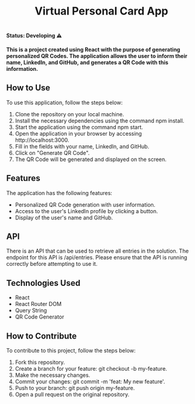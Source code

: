 <h1 align="center">Virtual Personal Card App<h1>

#### Status: Developing ⚠️

#### This is a project created using React with the purpose of generating personalized QR Codes. The application allows the user to inform their name, LinkedIn, and GitHub, and generates a QR Code with this information.

## How to Use
To use this application, follow the steps below:
1. Clone the repository on your local machine.
2. Install the necessary dependencies using the command npm install.
3. Start the application using the command npm start.
4. Open the application in your browser by accessing http://localhost:3000.
5. Fill in the fields with your name, LinkedIn, and GitHub.
6. Click on "Generate QR Code".
7. The QR Code will be generated and displayed on the screen.
## Features
The application has the following features:
+ Personalized QR Code generation with user information.
+ Access to the user's LinkedIn profile by clicking a button.
+ Display of the user's name and GitHub.
## API
There is an API that can be used to retrieve all entries in the solution. The endpoint for this API is /api/entries. Please ensure that the API is running correctly before attempting to use it.
## Technologies Used
+ React
+ React Router DOM
+ Query String
+ QR Code Generator
## How to Contribute
To contribute to this project, follow the steps below:
1. Fork this repository.
2. Create a branch for your feature: git checkout -b my-feature.
3. Make the necessary changes.
4. Commit your changes: git commit -m 'feat: My new feature'.
5. Push to your branch: git push origin my-feature.
6. Open a pull request on the original repository.
